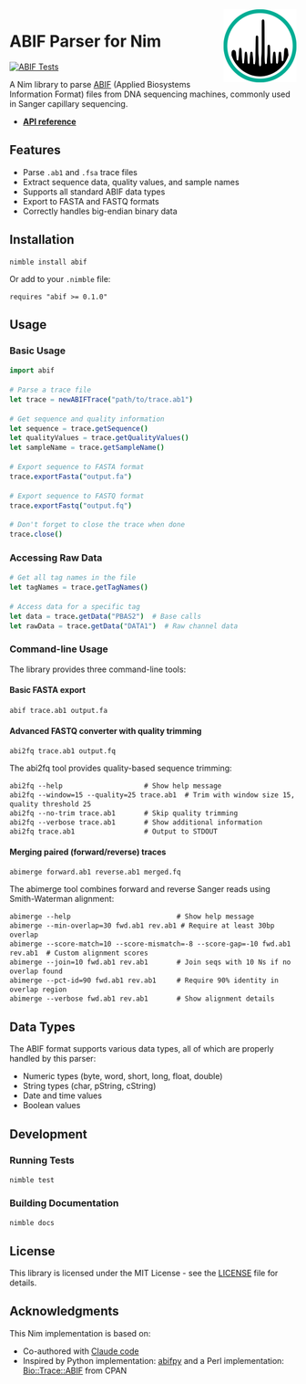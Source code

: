 <img align="right" width="128" height="128" src="docs/logo.svg" alt="Nim ABIF library logo">

# ABIF Parser for Nim

[![ABIF Tests](https://github.com/quadram-institute-bioscience/nim-abif/actions/workflows/test.yaml/badge.svg)](https://github.com/quadram-institute-bioscience/nim-abif/actions/workflows/test.yaml)

A Nim library to parse [ABIF](chromatograms.md) (Applied Biosystems Information Format)
files from DNA sequencing machines, commonly used in Sanger capillary sequencing.

- [**API reference**](https://quadram-institute-bioscience.github.io/nim-abif/)

## Features

- Parse `.ab1` and `.fsa` trace files
- Extract sequence data, quality values, and sample names
- Supports all standard ABIF data types
- Export to FASTA and FASTQ formats
- Correctly handles big-endian binary data

## Installation

```
nimble install abif
```

Or add to your `.nimble` file:

```
requires "abif >= 0.1.0"
```

## Usage

### Basic Usage

```nim
import abif

# Parse a trace file
let trace = newABIFTrace("path/to/trace.ab1")

# Get sequence and quality information
let sequence = trace.getSequence()
let qualityValues = trace.getQualityValues()
let sampleName = trace.getSampleName()

# Export sequence to FASTA format
trace.exportFasta("output.fa")

# Export sequence to FASTQ format
trace.exportFastq("output.fq")

# Don't forget to close the trace when done
trace.close()
```

### Accessing Raw Data

```nim
# Get all tag names in the file
let tagNames = trace.getTagNames()

# Access data for a specific tag
let data = trace.getData("PBAS2")  # Base calls
let rawData = trace.getData("DATA1")  # Raw channel data
```

### Command-line Usage

The library provides three command-line tools:

#### Basic FASTA export

```
abif trace.ab1 output.fa
```

#### Advanced FASTQ converter with quality trimming

```
abi2fq trace.ab1 output.fq
```

The abi2fq tool provides quality-based sequence trimming:

```
abi2fq --help                    # Show help message
abi2fq --window=15 --quality=25 trace.ab1  # Trim with window size 15, quality threshold 25
abi2fq --no-trim trace.ab1       # Skip quality trimming
abi2fq --verbose trace.ab1       # Show additional information
abi2fq trace.ab1                 # Output to STDOUT
```

#### Merging paired (forward/reverse) traces

```
abimerge forward.ab1 reverse.ab1 merged.fq
```

The abimerge tool combines forward and reverse Sanger reads using Smith-Waterman alignment:

```
abimerge --help                          # Show help message
abimerge --min-overlap=30 fwd.ab1 rev.ab1 # Require at least 30bp overlap
abimerge --score-match=10 --score-mismatch=-8 --score-gap=-10 fwd.ab1 rev.ab1  # Custom alignment scores
abimerge --join=10 fwd.ab1 rev.ab1       # Join seqs with 10 Ns if no overlap found
abimerge --pct-id=90 fwd.ab1 rev.ab1     # Require 90% identity in overlap region
abimerge --verbose fwd.ab1 rev.ab1       # Show alignment details
```

## Data Types

The ABIF format supports various data types, all of which are properly handled by this parser:

- Numeric types (byte, word, short, long, float, double)
- String types (char, pString, cString)
- Date and time values
- Boolean values

## Development

### Running Tests

```
nimble test
```

### Building Documentation

```
nimble docs
```

## License

This library is licensed under the MIT License - see the [LICENSE](LICENSE) file for details.

## Acknowledgments

This Nim implementation is based on:
- Co-authored with [Claude code](CLAUDE.md)
- Inspired by Python implementation: [abifpy](https://github.com/bow/abifpy) and a Perl implementation: [Bio::Trace::ABIF](https://metacpan.org/pod/Bio::Trace::ABIF) from CPAN

